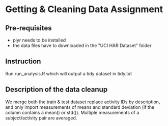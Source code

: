 # Getting & Cleaning Data Assignment

## Pre-requisites
* plyr needs to be installed
* the data files have to downloaded in the "UCI HAR Dataset" folder

## Instruction
Run run_analysis.R which will output a tidy dataset in tidy.txt 

## Description of the data cleanup
We merge both the train & test dataset replace activity IDs by description, and only import measurements of means and standard deviation (if the column contains a mean() or std()).
Multiple measurements of a subject/activity pair are averaged.